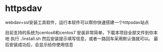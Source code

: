 # httpsdav
webdav+ssl安装工具软件，运行本软件可以帮你快速搭建一个httpsdav站点

目前支持的系统为centos6和centos7
安装非常简单，下载本项目全部文件到你本地
执行
./install.sh
然后安装提示填写信息，或者一路回车采用默认值就可以。
最后安装成功后，会显示给你使用信息
